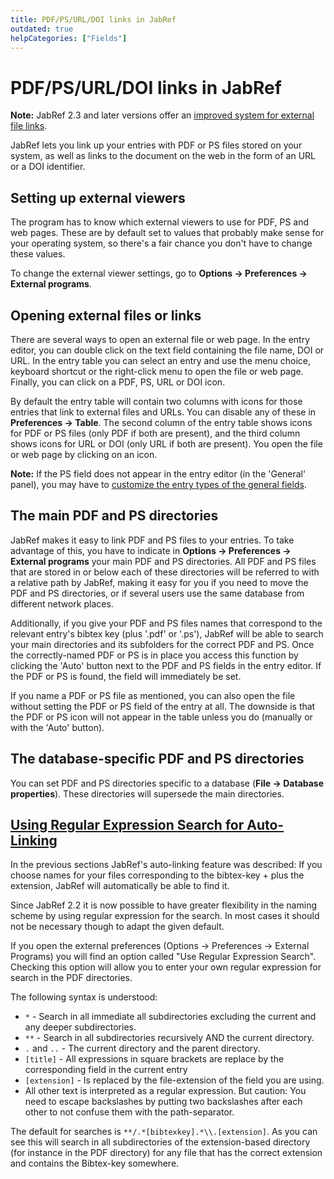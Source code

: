 ```yaml
---
title: PDF/PS/URL/DOI links in JabRef
outdated: true
helpCategories: ["Fields"]
---
```


# PDF/PS/URL/DOI links in JabRef

**Note:** JabRef 2.3 and later versions offer an [improved system for external file links](FileLinks).

JabRef lets you link up your entries with PDF or PS files stored on your system, as well as links to the document on the web in the form of an URL or a DOI identifier.

## Setting up external viewers

The program has to know which external viewers to use for PDF, PS and web pages. These are by default set to values that probably make sense for your operating system, so there's a fair chance you don't have to change these values.

To change the external viewer settings, go to **Options -&gt; Preferences -&gt; External programs**.

## Opening external files or links

There are several ways to open an external file or web page. In the entry editor, you can double click on the text field containing the file name, DOI or URL. In the entry table you can select an entry and use the menu choice, keyboard shortcut or the right-click menu to open the file or web page. Finally, you can click on a PDF, PS, URL or DOI icon.

By default the entry table will contain two columns with icons for those entries that link to external files and URLs. You can disable any of these in **Preferences -&gt; Table**. The second column of the entry table shows icons for PDF or PS files (only PDF if both are present), and the third column shows icons for URL or DOI (only URL if both are present). You open the file or web page by clicking on an icon.

**Note:** If the PS field does not appear in the entry editor (in the 'General' panel), you may have to [customize the entry types of the general fields](GeneralFields).

## The main PDF and PS directories

JabRef makes it easy to link PDF and PS files to your entries. To take advantage of this, you have to indicate in **Options -&gt; Preferences -&gt; External programs** your main PDF and PS directories. All PDF and PS files that are stored in or below each of these directories will be referred to with a relative path by JabRef, making it easy for you if you need to move the PDF and PS directories, or if several users use the same database from different network places.

Additionally, if you give your PDF and PS files names that correspond to the relevant entry's bibtex key (plus '.pdf' or '.ps'), JabRef will be able to search your main directories and its subfolders for the correct PDF and PS. Once the correctly-named PDF or PS is in place you access this function by clicking the 'Auto' button next to the PDF and PS fields in the entry editor. If the PDF or PS is found, the field will immediately be set.

If you name a PDF or PS file as mentioned, you can also open the file without setting the PDF or PS field of the entry at all. The downside is that the PDF or PS icon will not appear in the table unless you do (manually or with the 'Auto' button).

## The database-specific PDF and PS directories

You can set PDF and PS directories specific to a database (**File -&gt; Database properties**). These directories will supersede the main directories.

## <a href="" id="RegularExpressionSearch">Using Regular Expression Search for Auto-Linking</a>

In the previous sections JabRef's auto-linking feature was described: If you choose names for your files corresponding to the bibtex-key + plus the extension, JabRef will automatically be able to find it.

Since JabRef 2.2 it is now possible to have greater flexibility in the naming scheme by using regular expression for the search. In most cases it should not be necessary though to adapt the given default.

If you open the external preferences (Options -&gt; Preferences -&gt; External Programs) you will find an option called "Use Regular Expression Search". Checking this option will allow you to enter your own regular expression for search in the PDF directories.

The following syntax is understood:

-   `*` - Search in all immediate all subdirectories excluding the current and any deeper subdirectories.
-   `**` - Search in all subdirectories recursively AND the current directory.
-   `.` and `..` - The current directory and the parent directory.
-   `[title]` - All expressions in square brackets are replace by the corresponding field in the current entry
-   `[extension]` - Is replaced by the file-extension of the field you are using.
-   All other text is interpreted as a regular expression. But caution: You need to escape backslashes by putting two backslashes after each other to not confuse them with the path-separator.

The default for searches is `**/.*[bibtexkey].*\\.[extension]`. As you can see this will search in all subdirectories of the extension-based directory (for instance in the PDF directory) for any file that has the correct extension and contains the Bibtex-key somewhere.
